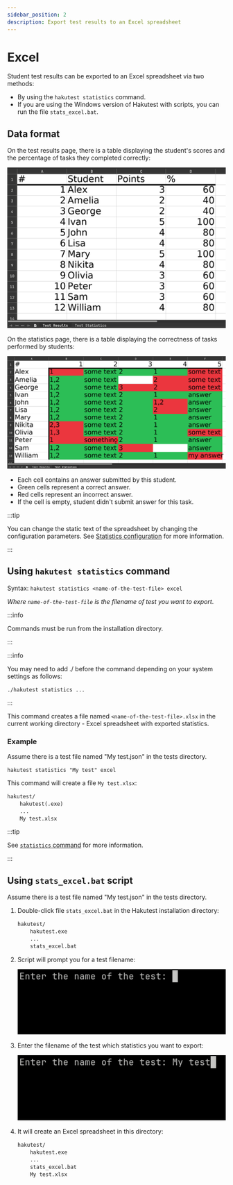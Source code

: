 ```yaml
---
sidebar_position: 2
description: Export test results to an Excel spreadsheet
---
```


# Excel

Student test results can be exported to an Excel spreadsheet via two methods:

-   By using the `hakutest statistics` command.
-   If you are using the Windows version of Hakutest with scripts, you can run the file `stats_excel.bat`.

## Data format

On the test results page, there is a table displaying the student's scores and the percentage of tasks they completed correctly:

![Excel test results example](./img/excel-results.png)

On the statistics page, there is a table displaying the correctness of tasks performed by students:

![Excel test statistics example](./img/excel-stats.png)

-   Each cell contains an answer submitted by this student.
-   Green cells represent a correct answer.
-   Red cells represent an incorrect answer.
-   If the cell is empty, student didn't submit answer for this task.

:::tip

You can change the static text of the spreadsheet by changing the configuration parameters. See [Statistics configuration](/docs/configuration/stats#excel) for more information.

:::

## Using `hakutest statistics` command

Syntax: `hakutest statistics <name-of-the-test-file> excel`

_Where `name-of-the-test-file` is the filename of test you want to export_.

:::info

Commands must be run from the installation directory.

:::

:::info

You may need to add ./ before the command depending on your system settings as follows:

```shell
./hakutest statistics ...
```

:::

This command creates a file named `<name-of-the-test-file>.xlsx` in the current working directory - Excel spreadsheet with exported statistics.

### Example

Assume there is a test file named "My test.json" in the tests directory.

```shell title='Command'
hakutest statistics "My test" excel
```

This command will create a file `My test.xlsx`:

```txt {4} title='Directory structure'
hakutest/
    hakutest(.exe)
    ...
    My test.xlsx
```

:::tip

See [`statistics` command](/docs/cli/statistics) for more information.

:::

## Using `stats_excel.bat` script

Assume there is a test file named "My test.json" in the tests directory.

1. Double-click file `stats_excel.bat` in the Hakutest installation directory:

    ```txt {4} title='Directory structure'
    hakutest/
        hakutest.exe
        ...
        stats_excel.bat
    ```

2. Script will prompt you for a test filename:

    ![Script prompt](./img/script-stats-prompt-empty.png)

3. Enter the filename of the test which statistics you want to export:

    ![Script prompt with value entered](./img/script-stats-prompt-value.png)

4. It will create an Excel spreadsheet in this directory:

    ```txt {5} title='Directory structure'
    hakutest/
        hakutest.exe
        ...
        stats_excel.bat
        My test.xlsx
    ```
